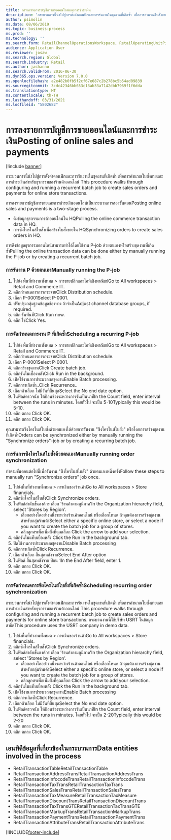 ```yaml
---
title: การลงรายการบัญชีการขายออนไลน์และการชำระเงิน
description: 'กระบวนการนี้นำไปสู่การตั้งค่าคอนฟิกและการรันงานในชุดงานที่เกิดซ้ำ เพื่อการคำนวณใบสั่งขายและการชำระเงินสำหรับธุรกรรมของร้านค้าออนไลน์ '
author: psimolin
ms.date: 08/06/2019
ms.topic: business-process
ms.prod: ''
ms.technology: ''
ms.search.form: RetailChannelOperationsWorkspace, RetailOperatingUnitPicker, SysRecurrence
audience: Application User
ms.reviewer: josaw
ms.search.region: Global
ms.search.industry: Retail
ms.author: jashanno
ms.search.validFrom: 2016-06-30
ms.dyn365.ops.version: Version 7.0.0
ms.openlocfilehash: a2e482b0fb5f2cf67e687c2b278bc5b54ad09839
ms.sourcegitcommit: 3cdc42346bb653c13ab33a7142dbb7969f1f6dda
ms.translationtype: HT
ms.contentlocale: th-TH
ms.lasthandoff: 03/31/2021
ms.locfileid: "5802682"
---
```

# <a name="posting-of-online-sales-and-payments"></a><span data-ttu-id="d1bd9-103">การลงรายการบัญชีการขายออนไลน์และการชำระเงิน</span><span class="sxs-lookup"><span data-stu-id="d1bd9-103">Posting of online sales and payments</span></span>

[!include [banner](../includes/banner.md)]

<span data-ttu-id="d1bd9-104">กระบวนการนี้นำไปสู่การตั้งค่าคอนฟิกและการรันงานในชุดงานที่เกิดซ้ำ เพื่อการคำนวณใบสั่งขายและการชำระเงินสำหรับธุรกรรมของร้านค้าออนไลน์ </span><span class="sxs-lookup"><span data-stu-id="d1bd9-104">This procedure walks through configuring and running a recurrent batch job to create sales orders and payments for online store transactions.</span></span>

<span data-ttu-id="d1bd9-105">การลงรายการบัญชีการขายและการชำระเงินออนไลน์เป็นกระบวนการสองขั้นตอน</span><span class="sxs-lookup"><span data-stu-id="d1bd9-105">Posting online sales and payments is a two-stage process.</span></span>

- <span data-ttu-id="d1bd9-106">ดึงข้อมูลธุรกรรมการค้าออนไลน์ใน HQ</span><span class="sxs-lookup"><span data-stu-id="d1bd9-106">Pulling the online commerce transaction data in HQ.</span></span>
- <span data-ttu-id="d1bd9-107">การซิงโครไนส์ใบสั่งเพื่อสร้างใบสั่งขายใน HQ</span><span class="sxs-lookup"><span data-stu-id="d1bd9-107">Synchronizing orders to create sales orders in HQ.</span></span>

<span data-ttu-id="d1bd9-108">การดึงข้อมูลธุรกรรมออนไลน์สามารถทำได้โดยใช้งาน P-job ด้วยตนเองหรือสร้างชุดงานที่เกิดซ้ำ</span><span class="sxs-lookup"><span data-stu-id="d1bd9-108">Pulling the online transaction data can be done either by manually running the P-job or by creating a recurrent batch job.</span></span>

### <a name="manually-running-the-p-job"></a><span data-ttu-id="d1bd9-109">การรันงาน P ด้วยตนเอง</span><span class="sxs-lookup"><span data-stu-id="d1bd9-109">Manually running the P-job</span></span>

1. <span data-ttu-id="d1bd9-110">ไปยัง พื้นที่ทำงานทั้งหมด > การขายปลีกและไอทีเชิงพาณิชย์</span><span class="sxs-lookup"><span data-stu-id="d1bd9-110">Go to All workspaces > Retail and Commerce IT.</span></span>
2. <span data-ttu-id="d1bd9-111">คลิกกำหนดการการกระจาย</span><span class="sxs-lookup"><span data-stu-id="d1bd9-111">Click Distribution schedule.</span></span>
3. <span data-ttu-id="d1bd9-112">เลือก P-0001</span><span class="sxs-lookup"><span data-stu-id="d1bd9-112">Select P-0001.</span></span>
4. <span data-ttu-id="d1bd9-113">ปรับปรุงกลุ่มฐานข้อมูลช่องทาง ถ้าจำเป็น</span><span class="sxs-lookup"><span data-stu-id="d1bd9-113">Adjust channel database groups, if required.</span></span>
5. <span data-ttu-id="d1bd9-114">คลิก รันทันที</span><span class="sxs-lookup"><span data-stu-id="d1bd9-114">Click Run now.</span></span>
6. <span data-ttu-id="d1bd9-115">คลิก ใช่</span><span class="sxs-lookup"><span data-stu-id="d1bd9-115">Click Yes.</span></span>

### <a name="scheduling-a-recurring-p-job"></a><span data-ttu-id="d1bd9-116">การจัดกำหนดการงาน P ที่เกิดซ้ำ</span><span class="sxs-lookup"><span data-stu-id="d1bd9-116">Scheduling a recurring P-job</span></span>

1. <span data-ttu-id="d1bd9-117">ไปยัง พื้นที่ทำงานทั้งหมด > การขายปลีกและไอทีเชิงพาณิชย์</span><span class="sxs-lookup"><span data-stu-id="d1bd9-117">Go to All workspaces > Retail and Commerce IT.</span></span>
2. <span data-ttu-id="d1bd9-118">คลิกกำหนดการการกระจาย</span><span class="sxs-lookup"><span data-stu-id="d1bd9-118">Click Distribution schedule.</span></span>
3. <span data-ttu-id="d1bd9-119">เลือก P-0001</span><span class="sxs-lookup"><span data-stu-id="d1bd9-119">Select P-0001.</span></span>
4. <span data-ttu-id="d1bd9-120">คลิกสร้างชุดงาน</span><span class="sxs-lookup"><span data-stu-id="d1bd9-120">Click Create batch job.</span></span>
5. <span data-ttu-id="d1bd9-121">คลิกรันในเบื้องหลัง</span><span class="sxs-lookup"><span data-stu-id="d1bd9-121">Click Run in the background.</span></span>
5. <span data-ttu-id="d1bd9-122">เปิดใช้งานการประมวลผลชุดงาน</span><span class="sxs-lookup"><span data-stu-id="d1bd9-122">Enable Batch processing.</span></span>
6. <span data-ttu-id="d1bd9-123">คลิกการเกิดซ้ำ..</span><span class="sxs-lookup"><span data-stu-id="d1bd9-123">Click Recurrence..</span></span>
7. <span data-ttu-id="d1bd9-124">เลือกตัวเลือก ไม่มีวันที่สิ้นสุด</span><span class="sxs-lookup"><span data-stu-id="d1bd9-124">Select the No end date option.</span></span>
8. <span data-ttu-id="d1bd9-125">ในฟิลด์ตรวจนับ ให้ป้อนช่วงระหว่างการรันเป็นนาที</span><span class="sxs-lookup"><span data-stu-id="d1bd9-125">In the Count field, enter interval between the runs in minutes.</span></span> <span data-ttu-id="d1bd9-126">โดยทั่วไป จะเป็น 5-10</span><span class="sxs-lookup"><span data-stu-id="d1bd9-126">Typically this would be 5-10.</span></span>
9. <span data-ttu-id="d1bd9-127">คลิก ตกลง </span><span class="sxs-lookup"><span data-stu-id="d1bd9-127">Click OK.</span></span>
10. <span data-ttu-id="d1bd9-128">คลิก ตกลง </span><span class="sxs-lookup"><span data-stu-id="d1bd9-128">Click OK.</span></span>

<span data-ttu-id="d1bd9-129">คุณสามารถซิงโครไนส์ใบสั่งด้วยตนเองได้ด้วยการรันงาน "ซิงโครไนส์ใบสั่ง" หรือโดยการสร้างชุดงานที่เกิดซ้ำ</span><span class="sxs-lookup"><span data-stu-id="d1bd9-129">Orders can be synchronized either by manually running the "Synchronize orders"-job or by creating a recurring batch job.</span></span>

### <a name="manually-running-order-synchronization"></a><span data-ttu-id="d1bd9-130">การรันการซิงโครไนส์ใบสั่งด้วยตนเอง</span><span class="sxs-lookup"><span data-stu-id="d1bd9-130">Manually running order synchronization</span></span> 

<span data-ttu-id="d1bd9-131">ทำตามขั้นตอนต่อไปนี้เพื่อรันงาน "ซิงโครไนส์ใบสั่ง" ด้วยตนเองหนึ่งครั้ง</span><span class="sxs-lookup"><span data-stu-id="d1bd9-131">Follow these steps to manually run "Synchronize orders" job once.</span></span>

1. <span data-ttu-id="d1bd9-132">ไปยังพื้นที่ทำงานทั้งหมด > การเงินของร้านค้า</span><span class="sxs-lookup"><span data-stu-id="d1bd9-132">Go to All workspaces > Store financials.</span></span>
2. <span data-ttu-id="d1bd9-133">คลิกซิงโครไนส์ใบสั่ง</span><span class="sxs-lookup"><span data-stu-id="d1bd9-133">Click Synchronize orders.</span></span>
3. <span data-ttu-id="d1bd9-134">ในฟิลด์ลำดับชั้นองค์กร เลือก 'ร้านค้าตามภูมิภาค'</span><span class="sxs-lookup"><span data-stu-id="d1bd9-134">In the Organization hierarchy field, select 'Stores by Region'.</span></span>
    * <span data-ttu-id="d1bd9-135">เลือกอย่างใดอย่างหนึ่งระหว่างร้านค้าออนไลน์ หรือเลือกโหนด ถ้าคุณต้องการสร้างชุดงานสำหรับกลุ่มร้านค้า</span><span class="sxs-lookup"><span data-stu-id="d1bd9-135">Select either a specific online store, or select a node if you want to create the batch job for a group of stores.</span></span>  
    * <span data-ttu-id="d1bd9-136">คลิกลูกศรเพื่อเพิ่มสิ่งที่คุณเลือก </span><span class="sxs-lookup"><span data-stu-id="d1bd9-136">Click the arrow to add your selection.</span></span>  
4. <span data-ttu-id="d1bd9-137">คลิกรันในแท็บเบื้องหลัง </span><span class="sxs-lookup"><span data-stu-id="d1bd9-137">Click the Run in the background tab.</span></span>
5. <span data-ttu-id="d1bd9-138">ปิดใช้งานการประมวลผลชุดงาน</span><span class="sxs-lookup"><span data-stu-id="d1bd9-138">Disable Batch processing</span></span>
6. <span data-ttu-id="d1bd9-139">คลิกการเกิดซ้ำ</span><span class="sxs-lookup"><span data-stu-id="d1bd9-139">Click Recurrence.</span></span>
7. <span data-ttu-id="d1bd9-140">เลือกตัวเลือก สิ้นสุดหลังจาก</span><span class="sxs-lookup"><span data-stu-id="d1bd9-140">Select End After option</span></span>
8. <span data-ttu-id="d1bd9-141">ในฟิลด์ สิ้นสุดหลังจาก ป้อน 1</span><span class="sxs-lookup"><span data-stu-id="d1bd9-141">In the End After field, enter 1.</span></span>
9. <span data-ttu-id="d1bd9-142">คลิก ตกลง </span><span class="sxs-lookup"><span data-stu-id="d1bd9-142">Click OK.</span></span>
10. <span data-ttu-id="d1bd9-143">คลิก ตกลง </span><span class="sxs-lookup"><span data-stu-id="d1bd9-143">Click OK.</span></span>

### <a name="scheduling-recurring-order-synchronization"></a><span data-ttu-id="d1bd9-144">การจัดกำหนดการซิงโครไนส์ใบสั่งที่เกิดซ้ำ</span><span class="sxs-lookup"><span data-stu-id="d1bd9-144">Scheduling recurring order synchronization</span></span>

<span data-ttu-id="d1bd9-145">กระบวนการนี้นำไปสู่การตั้งค่าคอนฟิกและการรันงานในชุดงานที่เกิดซ้ำ เพื่อการคำนวณใบสั่งขายและการชำระเงินสำหรับธุรกรรมของร้านค้าออนไลน์ </span><span class="sxs-lookup"><span data-stu-id="d1bd9-145">This procedure walks through configuring and running a recurrent batch job to create sales orders and payments for online store transactions.</span></span> <span data-ttu-id="d1bd9-146">กระบวนงานนี้ใช้บริษัท USRT ในข้อมูลสาธิต</span><span class="sxs-lookup"><span data-stu-id="d1bd9-146">This procedure uses the USRT company in demo data.</span></span>

1. <span data-ttu-id="d1bd9-147">ไปยังพื้นที่ทำงานทั้งหมด > การเงินของร้านค้า</span><span class="sxs-lookup"><span data-stu-id="d1bd9-147">Go to All workspaces > Store financials.</span></span>
2. <span data-ttu-id="d1bd9-148">คลิกซิงโครไนส์ใบสั่ง</span><span class="sxs-lookup"><span data-stu-id="d1bd9-148">Click Synchronize orders.</span></span>
3. <span data-ttu-id="d1bd9-149">ในฟิลด์ลำดับชั้นองค์กร เลือก 'ร้านค้าตามภูมิภาค'</span><span class="sxs-lookup"><span data-stu-id="d1bd9-149">In the Organization hierarchy field, select 'Stores by Region'.</span></span>
    * <span data-ttu-id="d1bd9-150">เลือกอย่างใดอย่างหนึ่งระหว่างร้านค้าออนไลน์ หรือเลือกโหนด ถ้าคุณต้องการสร้างชุดงานสำหรับกลุ่มร้านค้า</span><span class="sxs-lookup"><span data-stu-id="d1bd9-150">Select either a specific online store, or select a node if you want to create the batch job for a group of stores.</span></span>  
    * <span data-ttu-id="d1bd9-151">คลิกลูกศรเพื่อเพิ่มสิ่งที่คุณเลือก </span><span class="sxs-lookup"><span data-stu-id="d1bd9-151">Click the arrow to add your selection.</span></span>  
4. <span data-ttu-id="d1bd9-152">คลิกรันในแท็บเบื้องหลัง </span><span class="sxs-lookup"><span data-stu-id="d1bd9-152">Click the Run in the background tab.</span></span>
5. <span data-ttu-id="d1bd9-153">เปิดใช้งานการประมวลผลชุดงาน</span><span class="sxs-lookup"><span data-stu-id="d1bd9-153">Enable Batch processing</span></span>
6. <span data-ttu-id="d1bd9-154">คลิกการเกิดซ้ำ</span><span class="sxs-lookup"><span data-stu-id="d1bd9-154">Click Recurrence.</span></span>
7. <span data-ttu-id="d1bd9-155">เลือกตัวเลือก ไม่มีวันที่สิ้นสุด</span><span class="sxs-lookup"><span data-stu-id="d1bd9-155">Select the No end date option.</span></span>
8. <span data-ttu-id="d1bd9-156">ในฟิลด์ตรวจนับ ให้ป้อนช่วงระหว่างการรันเป็นนาที</span><span class="sxs-lookup"><span data-stu-id="d1bd9-156">In the Count field, enter interval between the runs in minutes.</span></span> <span data-ttu-id="d1bd9-157">โดยทั่วไป จะเป็น 2-20</span><span class="sxs-lookup"><span data-stu-id="d1bd9-157">Typically this would be 2-20</span></span>
9. <span data-ttu-id="d1bd9-158">คลิก ตกลง </span><span class="sxs-lookup"><span data-stu-id="d1bd9-158">Click OK.</span></span>
10. <span data-ttu-id="d1bd9-159">คลิก ตกลง </span><span class="sxs-lookup"><span data-stu-id="d1bd9-159">Click OK.</span></span>

## <a name="data-entities-involved-in-the-process"></a><span data-ttu-id="d1bd9-160">เอนทิตีข้อมูลที่เกี่ยวข้องในกระบวนการ</span><span class="sxs-lookup"><span data-stu-id="d1bd9-160">Data entities involved in the process</span></span>

- <span data-ttu-id="d1bd9-161">RetailTransactionTable</span><span class="sxs-lookup"><span data-stu-id="d1bd9-161">RetailTransactionTable</span></span>
- <span data-ttu-id="d1bd9-162">RetailTransactionAddressTrans</span><span class="sxs-lookup"><span data-stu-id="d1bd9-162">RetailTransactionAddressTrans</span></span>
- <span data-ttu-id="d1bd9-163">RetailTransactionInfocodeTrans</span><span class="sxs-lookup"><span data-stu-id="d1bd9-163">RetailTransactionInfocodeTrans</span></span>
- <span data-ttu-id="d1bd9-164">RetailTransactionTaxTrans</span><span class="sxs-lookup"><span data-stu-id="d1bd9-164">RetailTransactionTaxTrans</span></span>
- <span data-ttu-id="d1bd9-165">RetailTransactionSalesTrans</span><span class="sxs-lookup"><span data-stu-id="d1bd9-165">RetailTransactionSalesTrans</span></span>
- <span data-ttu-id="d1bd9-166">RetailTransactionTaxMeasure</span><span class="sxs-lookup"><span data-stu-id="d1bd9-166">RetailTransactionTaxMeasure</span></span>
- <span data-ttu-id="d1bd9-167">RetailTransactionDiscountTrans</span><span class="sxs-lookup"><span data-stu-id="d1bd9-167">RetailTransactionDiscountTrans</span></span>
- <span data-ttu-id="d1bd9-168">RetailTransactionTaxTransGTE</span><span class="sxs-lookup"><span data-stu-id="d1bd9-168">RetailTransactionTaxTransGTE</span></span>
- <span data-ttu-id="d1bd9-169">RetailTransactionMarkupTrans</span><span class="sxs-lookup"><span data-stu-id="d1bd9-169">RetailTransactionMarkupTrans</span></span>
- <span data-ttu-id="d1bd9-170">RetailTransactionPaymentTrans</span><span class="sxs-lookup"><span data-stu-id="d1bd9-170">RetailTransactionPaymentTrans</span></span>
- <span data-ttu-id="d1bd9-171">RetailTransactionAttributeTrans</span><span class="sxs-lookup"><span data-stu-id="d1bd9-171">RetailTransactionAttributeTrans</span></span>


[!INCLUDE[footer-include](../../includes/footer-banner.md)]